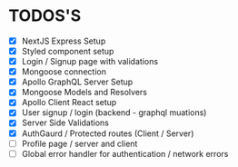 # TODOS'S


- [x] NextJS Express Setup
- [x] Styled component setup
- [x] Login / Signup page with validations
- [x] Mongoose connection 
- [x] Apollo GraphQL Server Setup
- [x] Mongoose Models and Resolvers
- [x] Apollo Client React setup
- [x] User signup / login (backend - graphql muations)
- [x] Server Side Validations
- [x] AuthGaurd / Protected routes (Client / Server)
- [ ] Profile page / server and client
- [ ] Global error handler for authentication / network errors